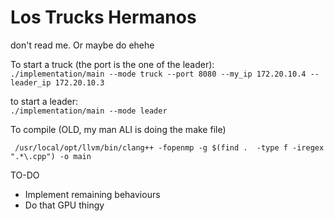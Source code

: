 # Los Trucks Hermanos

don't read me. Or maybe do ehehe

To start a truck (the port is the one of the leader):  
`./implementation/main --mode truck --port 8080 --my_ip 172.20.10.4 --leader_ip 172.20.10.3`

to start a leader:  
`./implementation/main --mode leader`


To compile (OLD, my man ALI is doing the make file)
```
 /usr/local/opt/llvm/bin/clang++ -fopenmp -g $(find .  -type f -iregex ".*\.cpp") -o main
```

TO-DO

- Implement remaining behaviours
- Do that GPU thingy



